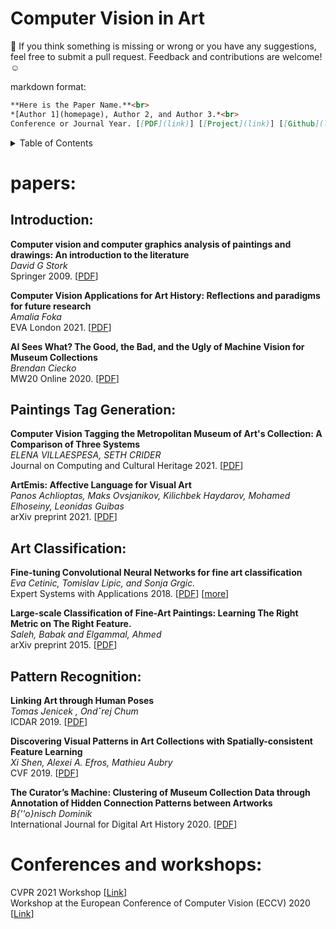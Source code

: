 # Computer Vision in Art

:rotating_light: If you think something is missing or wrong or you have any suggestions, feel free to submit a pull request. Feedback and contributions are welcome! :relaxed:


markdown format:
``` markdown
**Here is the Paper Name.**<br>
*[Author 1](homepage), Author 2, and Author 3.*<br>
Conference or Journal Year. [[PDF](link)] [[Project](link)] [[Github](link)] [[Video](link)] [[Data](link)]
```

<details><summary>Table of Contents</summary><p>

- [Papers](#papers)
    - [Introduction](#introduction)
    - [Tag Generation of Paintings](#paintings-tag-generation)
    - [Art Classification](#art-classification)
    - [Pattern Recognition](#pattern-recognition)
- [Conferences and Workshops](#conferences-and-workshops)
</p></details><p></p>



# papers:

## Introduction:

**Computer vision and computer graphics analysis of paintings and drawings: An introduction to the literature**<br>
*David G Stork*<br>
Springer 2009. [[PDF](https://citeseerx.ist.psu.edu/viewdoc/download?doi=10.1.1.565.5229&rep=rep1&type=pdf)]

**Computer Vision Applications for Art History: Reflections and paradigms for future research**<br>
*Amalia Foka*<br>
EVA London 2021. [[PDF](https://www.scienceopen.com/document_file/1afdb236-5558-4dd5-83af-91227961edb8/ScienceOpen/073_Foka_EVA21.pdf)]


**AI Sees What? The Good, the Bad, and the Ugly of Machine Vision for Museum Collections**<br>
*Brendan Ciecko*<br>
MW20 Online 2020. [[PDF](https://www.researchgate.net/profile/Brendan-Ciecko/publication/339603082_AI_Sees_What_The_Good_the_Bad_and_the_Ugly_of_Machine_Vision_for_Museum_Collections/links/5e5be453299bf1bdb84aade3/AI-Sees-What-The-Good-the-Bad-and-the-Ugly-of-Machine-Vision-for-Museum-Collections.pdf)]


## Paintings Tag Generation:

**Computer Vision Tagging the Metropolitan Museum of Art's Collection: A Comparison of Three Systems**<br>
*ELENA VILLAESPESA, SETH CRIDER*<br>
Journal on Computing and Cultural Heritage 2021. [[PDF](https://dl.acm.org/doi/pdf/10.1145/3446621)]


**ArtEmis: Affective Language for Visual Art**<br>
*Panos Achlioptas, Maks Ovsjanikov, Kilichbek Haydarov, Mohamed Elhoseiny, Leonidas Guibas*<br>
arXiv preprint 2021. [[PDF](https://arxiv.org/abs/2101.07396)]


## Art Classification:

**Fine-tuning Convolutional Neural Networks for fine art classification**<br>
*Eva Cetinic, Tomislav Lipic, and Sonja Grgic.*<br>
Expert Systems with Applications 2018. [[PDF](https://www.vcl.fer.hr/papers_pdf/Fine-tuning%20Convolutional%20Neural%20Networks%20for%20fine%20art%20classification.pdf)] [[more](https://towardsdatascience.com/a-survey-of-computer-vision-in-fine-art-classification-9c7e60ad3fc2)]

**Large-scale Classification of Fine-Art Paintings: Learning The Right Metric on The Right Feature.**<br>
*Saleh, Babak and Elgammal, Ahmed*<br>
arXiv preprint 2015. [[PDF](https://arxiv.org/abs/1505.00855)] 

## Pattern Recognition:


**Linking Art through Human Poses**<br>
*Tomas Jenicek , Ondˇrej Chum*<br>
ICDAR 2019. [[PDF](https://cmp.felk.cvut.cz/~chum/papers/Jenicek-ICDAR19.pdf)] 

**Discovering Visual Patterns in Art Collections with Spatially-consistent Feature Learning**<br>
*Xi Shen, Alexei A. Efros, Mathieu Aubry*<br>
CVF 2019. [[PDF](https://openaccess.thecvf.com/content_CVPR_2019/papers/Shen_Discovering_Visual_Patterns_in_Art_Collections_With_Spatially-Consistent_Feature_Learning_CVPR_2019_paper.pdf)] 

**The Curator’s Machine: Clustering of Museum Collection Data through Annotation of Hidden Connection Patterns between Artworks**<br>
*B{\''o}nisch Dominik*<br>
International Journal for Digital Art History 2020. [[PDF](https://journals.ub.uni-heidelberg.de/index.php/dah/article/download/75953/75160)]


# Conferences and workshops:
CVPR 2021 Workshop [[Link](https://sites.google.com/view/ec3v-cvpr2021/program?authuser=0)] <br>
Workshop at the European Conference of Computer Vision (ECCV) 2020 [[Link](https://visarts.eu/)] <br>
